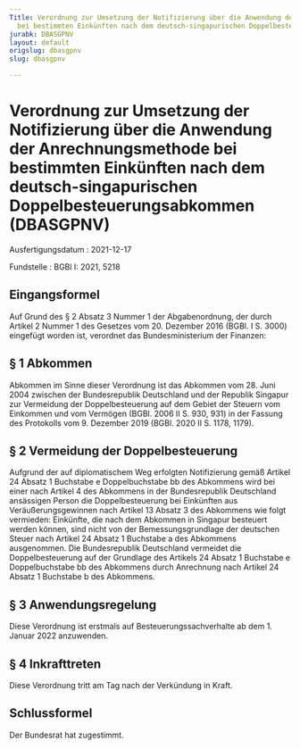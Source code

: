 ```yaml
---
Title: Verordnung zur Umsetzung der Notifizierung über die Anwendung der Anrechnungsmethode
  bei bestimmten Einkünften nach dem deutsch-singapurischen Doppelbesteuerungsabkommen
jurabk: DBASGPNV
layout: default
origslug: dbasgpnv
slug: dbasgpnv

---
```


# Verordnung zur Umsetzung der Notifizierung über die Anwendung der Anrechnungsmethode bei bestimmten Einkünften nach dem deutsch-singapurischen Doppelbesteuerungsabkommen (DBASGPNV)

Ausfertigungsdatum
:   2021-12-17

Fundstelle
:   BGBl I: 2021, 5218


## Eingangsformel

Auf Grund des § 2 Absatz 3 Nummer 1 der Abgabenordnung, der durch Artikel 2 Nummer 1 des Gesetzes vom 20. Dezember 2016 (BGBl. I S. 3000) eingefügt worden ist, verordnet das Bundesministerium der Finanzen:


## § 1 Abkommen

Abkommen im Sinne dieser Verordnung ist das Abkommen vom 28. Juni 2004 zwischen der Bundesrepublik Deutschland und der Republik Singapur zur Vermeidung der Doppelbesteuerung auf dem Gebiet der Steuern vom Einkommen und vom Vermögen (BGBl. 2006 II S. 930, 931) in der Fassung des Protokolls vom 9. Dezember 2019 (BGBl. 2020 II S. 1178, 1179).


## § 2 Vermeidung der Doppelbesteuerung

Aufgrund der auf diplomatischem Weg erfolgten Notifizierung gemäß Artikel 24 Absatz 1 Buchstabe e Doppelbuchstabe bb des Abkommens wird bei einer nach Artikel 4 des Abkommens in der Bundesrepublik Deutschland ansässigen Person die Doppelbesteuerung bei Einkünften aus Veräußerungsgewinnen nach Artikel 13 Absatz 3 des Abkommens wie folgt vermieden: Einkünfte, die nach dem Abkommen in Singapur besteuert werden können, sind nicht von der Bemessungsgrundlage der deutschen Steuer nach Artikel 24 Absatz 1 Buchstabe a des Abkommens ausgenommen. Die Bundesrepublik Deutschland vermeidet die Doppelbesteuerung auf der Grundlage des Artikels 24 Absatz 1 Buchstabe e Doppelbuchstabe bb des Abkommens durch Anrechnung nach Artikel 24 Absatz 1 Buchstabe b des Abkommens.


## § 3 Anwendungsregelung

Diese Verordnung ist erstmals auf Besteuerungssachverhalte ab dem 1. Januar 2022 anzuwenden.


## § 4 Inkrafttreten

Diese Verordnung tritt am Tag nach der Verkündung in Kraft.


## Schlussformel

Der Bundesrat hat zugestimmt.

